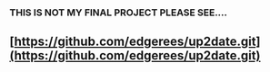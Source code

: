 ### THIS IS NOT MY FINAL PROJECT PLEASE SEE....

## [https://github.com/edgerees/up2date.git](https://github.com/edgerees/up2date.git)
